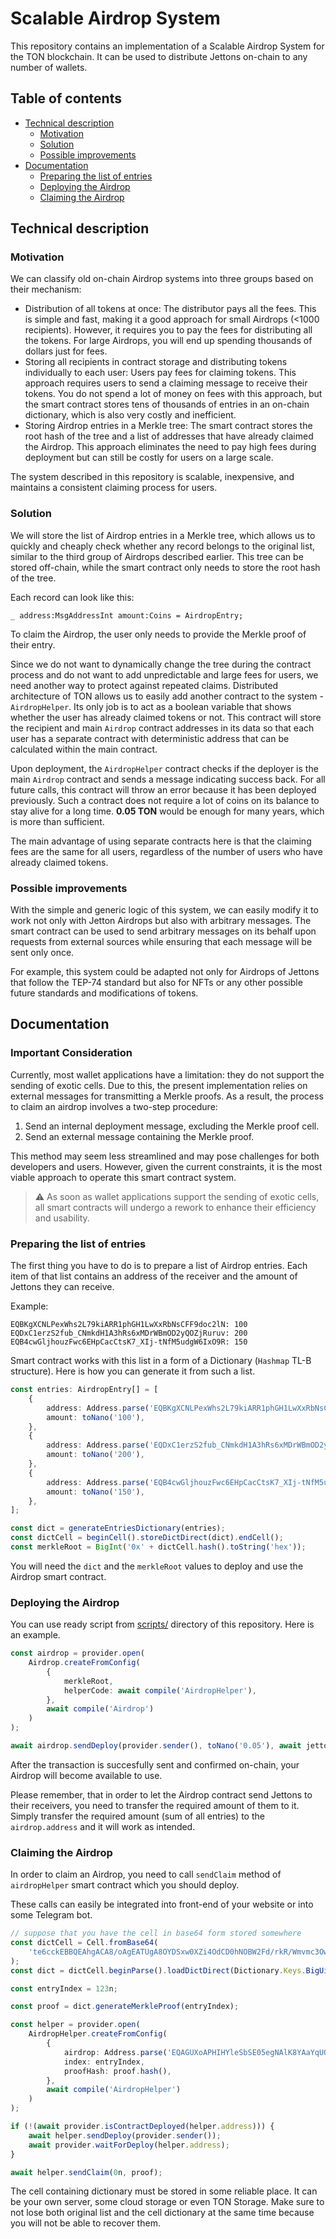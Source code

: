 # Scalable Airdrop System

This repository contains an implementation of a Scalable Airdrop System for the TON blockchain. It can be used to distribute Jettons on-chain to any number of wallets.

## Table of contents

-   [Technical description](#technical-description)
    -   [Motivation](#motivation)
    -   [Solution](#solution)
    -   [Possible improvements](#possible-improvements)
-   [Documentation](#documentation)
    -   [Preparing the list of entries](#preparing-the-list-of-entries)
    -   [Deploying the Airdrop](#deploying-the-airdrop)
    -   [Claiming the Airdrop](#claiming-the-airdrop)

## Technical description

### Motivation

We can classify old on-chain Airdrop systems into three groups based on their mechanism:

-   Distribution of all tokens at once: The distributor pays all the fees. This is simple and fast, making it a good approach for small Airdrops (<1000 recipients). However, it requires you to pay the fees for distributing all the tokens. For large Airdrops, you will end up spending thousands of dollars just for fees.
-   Storing all recipients in contract storage and distributing tokens individually to each user: Users pay fees for claiming tokens. This approach requires users to send a claiming message to receive their tokens. You do not spend a lot of money on fees with this approach, but the smart contract stores tens of thousands of entries in an on-chain dictionary, which is also very costly and inefficient.
-   Storing Airdrop entries in a Merkle tree: The smart contract stores the root hash of the tree and a list of addresses that have already claimed the Airdrop. This approach eliminates the need to pay high fees during deployment but can still be costly for users on a large scale.

The system described in this repository is scalable, inexpensive, and maintains a consistent claiming process for users.

### Solution

We will store the list of Airdrop entries in a Merkle tree, which allows us to quickly and cheaply check whether any record belongs to the original list, similar to the third group of Airdrops described earlier. This tree can be stored off-chain, while the smart contract only needs to store the root hash of the tree.

Each record can look like this:

```
_ address:MsgAddressInt amount:Coins = AirdropEntry;
```

To claim the Airdrop, the user only needs to provide the Merkle proof of their entry.

Since we do not want to dynamically change the tree during the contract process and do not want to add unpredictable and large fees for users, we need another way to protect against repeated claims. Distributed architecture of TON allows us to easily add another contract to the system - `AirdropHelper`. Its only job is to act as a boolean variable that shows whether the user has already claimed tokens or not. This contract will store the recipient and main `Airdrop` contract addresses in its data so that each user has a separate contract with deterministic address that can be calculated within the main contract.

Upon deployment, the `AirdropHelper` contract checks if the deployer is the main `Airdrop` contract and sends a message indicating success back. For all future calls, this contract will throw an error because it has been deployed previously. Such a contract does not require a lot of coins on its balance to stay alive for a long time. **0.05 TON** would be enough for many years, which is more than sufficient.

The main advantage of using separate contracts here is that the claiming fees are the same for all users, regardless of the number of users who have already claimed tokens.

### Possible improvements

With the simple and generic logic of this system, we can easily modify it to work not only with Jetton Airdrops but also with arbitrary messages. The smart contract can be used to send arbitrary messages on its behalf upon requests from external sources while ensuring that each message will be sent only once.

For example, this system could be adapted not only for Airdrops of Jettons that follow the TEP-74 standard but also for NFTs or any other possible future standards and modifications of tokens.

## Documentation

### Important Consideration

Currently, most wallet applications have a limitation: they do not support the sending of exotic cells. Due to this, the present implementation relies on external messages for transmitting a Merkle proofs. As a result, the process to claim an airdrop involves a two-step procedure:

1. Send an internal deployment message, excluding the Merkle proof cell.
2. Send an external message containing the Merkle proof.

This method may seem less streamlined and may pose challenges for both developers and users. However, given the current constraints, it is the most viable approach to operate this smart contract system.

> :warning: As soon as wallet applications support the sending of exotic cells, all smart contracts will undergo a rework to enhance their efficiency and usability.

### Preparing the list of entries

The first thing you have to do is to prepare a list of Airdrop entries. Each item of that list contains an address of the receiver and the amount of Jettons they can receive.

Example:

```
EQBKgXCNLPexWhs2L79kiARR1phGH1LwXxRbNsCFF9doc2lN: 100
EQDxC1erzS2fub_CNmkdH1A3hRs6xMDrWBmOD2yQOZjRuruv: 200
EQB4cwGljhouzFwc6EHpCacCtsK7_XIj-tNfM5udgW6IxO9R: 150
```

Smart contract works with this list in a form of a Dictionary (`Hashmap` TL-B structure). Here is how you can generate it from such a list.

```ts
const entries: AirdropEntry[] = [
    {
        address: Address.parse('EQBKgXCNLPexWhs2L79kiARR1phGH1LwXxRbNsCFF9doc2lN'),
        amount: toNano('100'),
    },
    {
        address: Address.parse('EQDxC1erzS2fub_CNmkdH1A3hRs6xMDrWBmOD2yQOZjRuruv'),
        amount: toNano('200'),
    },
    {
        address: Address.parse('EQB4cwGljhouzFwc6EHpCacCtsK7_XIj-tNfM5udgW6IxO9R'),
        amount: toNano('150'),
    },
];

const dict = generateEntriesDictionary(entries);
const dictCell = beginCell().storeDictDirect(dict).endCell();
const merkleRoot = BigInt('0x' + dictCell.hash().toString('hex'));
```

You will need the `dict` and the `merkleRoot` values to deploy and use the Airdrop smart contract.

### Deploying the Airdrop

You can use ready script from [scripts/](/scripts/deployAirdrop.ts) directory of this repository.
Here is an example.

```ts
const airdrop = provider.open(
    Airdrop.createFromConfig(
        {
            merkleRoot,
            helperCode: await compile('AirdropHelper'),
        },
        await compile('Airdrop')
    )
);

await airdrop.sendDeploy(provider.sender(), toNano('0.05'), await jettonMinter.getWalletAddressOf(airdrop.address));
```

After the transaction is succesfully sent and confirmed on-chain, your Airdrop will become available to use.

Please remember, that in order to let the Airdrop contract send Jettons to their receivers, you need to transfer the required amount of them to it.
Simply transfer the required amount (sum of all entries) to the `airdrop.address` and it will work as intended.

### Claiming the Airdrop

In order to claim an Airdrop, you need to call `sendClaim` method of `airdropHelper` smart contract which you should deploy.

These calls can easily be integrated into front-end of your website or into some Telegram bot.

```ts
// suppose that you have the cell in base64 form stored somewhere
const dictCell = Cell.fromBase64(
    'te6cckEBBQEAhgACA8/oAgEATUgA8OYDSxw0XZi4OdCD0hNOBW2Fd/rkR/Wmvmc3OwLdEYiLLQXgEAIBIAQDAE0gAkQn3LTRp9vn/K0TXJrWPCeEmrX7VdoMP2KoakM4TmSaO5rKAEAATSACVAuEaWe9itDZsX37JEAijrTCMPqXgvii2bYEKL67Q5odzWUAQC6Eo5U='
);
const dict = dictCell.beginParse().loadDictDirect(Dictionary.Keys.BigUint(256), airdropEntryValue);

const entryIndex = 123n;

const proof = dict.generateMerkleProof(entryIndex);

const helper = provider.open(
    AirdropHelper.createFromConfig(
        {
            airdrop: Address.parse('EQAGUXoAPHIHYleSbSE05egNAlK8YAaYqUQsMho709gMBXU2'),
            index: entryIndex,
            proofHash: proof.hash(),
        },
        await compile('AirdropHelper')
    )
);

if (!(await provider.isContractDeployed(helper.address))) {
    await helper.sendDeploy(provider.sender());
    await provider.waitForDeploy(helper.address);
}

await helper.sendClaim(0n, proof);
```

The cell containing dictionary must be stored in some reliable place. It can be your own server, some cloud storage or even TON Storage.
Make sure to not lose both original list and the cell dictionary at the same time because you will not be able to recover them.
